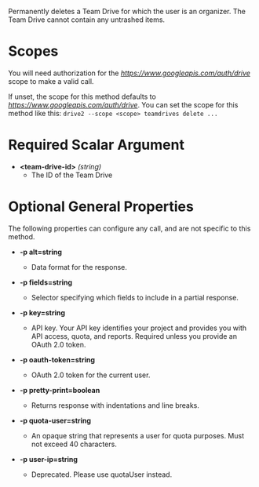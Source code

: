 Permanently deletes a Team Drive for which the user is an organizer. The Team Drive cannot contain any untrashed items.
# Scopes

You will need authorization for the *https://www.googleapis.com/auth/drive* scope to make a valid call.

If unset, the scope for this method defaults to *https://www.googleapis.com/auth/drive*.
You can set the scope for this method like this: `drive2 --scope <scope> teamdrives delete ...`
# Required Scalar Argument
* **&lt;team-drive-id&gt;** *(string)*
    - The ID of the Team Drive
# Optional General Properties

The following properties can configure any call, and are not specific to this method.

* **-p alt=string**
    - Data format for the response.

* **-p fields=string**
    - Selector specifying which fields to include in a partial response.

* **-p key=string**
    - API key. Your API key identifies your project and provides you with API access, quota, and reports. Required unless you provide an OAuth 2.0 token.

* **-p oauth-token=string**
    - OAuth 2.0 token for the current user.

* **-p pretty-print=boolean**
    - Returns response with indentations and line breaks.

* **-p quota-user=string**
    - An opaque string that represents a user for quota purposes. Must not exceed 40 characters.

* **-p user-ip=string**
    - Deprecated. Please use quotaUser instead.
